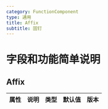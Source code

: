 ```yaml
---
category: FunctionComponent
type: 通用
title: Affix
subtitle: 固钉
---
```

# 字段和功能简单说明

## Affix

  
| 属性 | 说明 | 类型 | 默认值 | 版本 |
| --- | --- | --- | --- | --- |

 
